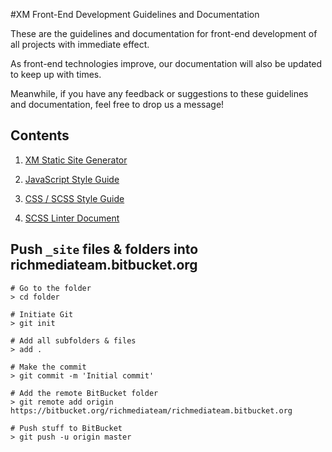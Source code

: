 #XM Front-End Development Guidelines and Documentation

These are the guidelines and documentation for front-end development of all projects with immediate effect.

As front-end technologies improve, our documentation will also be updated to keep up with times.

Meanwhile, if you have any feedback or suggestions to these guidelines and documentation, feel free to drop us a message!

## Contents

 1. [XM Static Site Generator](_posts/2014-08-26-static-site-generator.markdown)

 2. [JavaScript Style Guide](_posts/2014-08-23-javascript-styleguide.markdown)

 3. [CSS / SCSS Style Guide](_posts/2014-08-23-css-scss-styleguide.markdown)

 4. [SCSS Linter Document](_posts/2014-08-22-scss-linter.markdown)


## Push `_site` files & folders into richmediateam.bitbucket.org

```
# Go to the folder
> cd folder

# Initiate Git
> git init

# Add all subfolders & files
> add .

# Make the commit
> git commit -m 'Initial commit'

# Add the remote BitBucket folder
> git remote add origin https://bitbucket.org/richmediateam/richmediateam.bitbucket.org

# Push stuff to BitBucket
> git push -u origin master 
```
